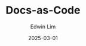 ---
author: Edwin Lim
title: Docs-as-Code 
date: 2025-03-01
description: I built this site with a docs-as-code architecture. Here's my public repo.
externalLink: https://github.com/edwinyjlim/edwinyjlim.github.io
emojiPath: /static/img/github.svg
tags:
 - docs-as-code
 - node.js
 - git
 - javascript
 - markdown
 - ci/cd
 - ssg
---